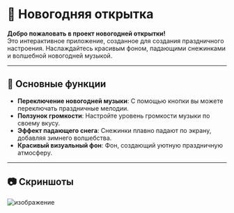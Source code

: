 # 🎄 Новогодняя открытка  

**Добро пожаловать в проект новогодней открытки!**  
Это интерактивное приложение, созданное для создания праздничного настроения. Наслаждайтесь красивым фоном, падающими снежинками и волшебной новогодней музыкой.  

---

## 🌟 Основные функции  

- **Переключение новогодней музыки**: С помощью кнопки вы можете переключать праздничные мелодии.  
- **Ползунок громкости**: Настройте уровень громкости музыки по своему вкусу.  
- **Эффект падающего снега**: Снежинки плавно падают по экрану, добавляя зимнего волшебства.  
- **Красивый визуальный фон**: Фон, создающий уютную праздничную атмосферу.  

---
## 📷 Скриншоты
![изображение](https://github.com/user-attachments/assets/de5ac377-4945-43ef-8a8f-583671fb3cdb)
